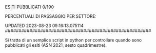 ESITI PUBBLICATI 0/190 

PERCENTUALI DI PASSAGGIO PER SETTORE:

UPDATED 2023-08-23 09:16:13.075114
###################################################### 

Si tratta di un semplice script in python per controllare quando sono pubblicati gli esiti (ASN 2021, sesto quadrimestre).

